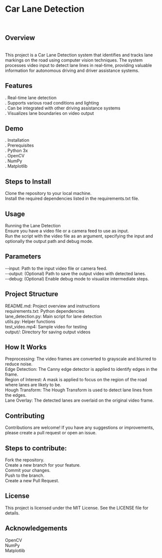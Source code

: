 <h1>
Car Lane Detection </h1>
<Br>
<h2>Overview</h2>
<br>
This project is a Car Lane Detection system that identifies and tracks lane markings on the road using computer vision techniques. The system processes video input to detect lane lines in real-time, providing valuable information for autonomous driving and driver assistance systems.
<br>
<h2>Features</h2>

. Real-time lane detection <br>
. Supports various road conditions and lighting<br>
. Can be integrated with other driving assistance systems<br>
. Visualizes lane boundaries on video output<br>
 <h2>Demo</h2>

. Installation<br>
. Prerequisites<br>
. Python 3x<br>
. OpenCV<br>
. NumPy<br>
. Matplotlib<br>
<h2>Steps to Install</h2>

Clone the repository to your local machine.<br>
Install the required dependencies listed in the requirements.txt file.<br>
<h2>Usage</h2>
Running the Lane Detection<br>
Ensure you have a video file or a camera feed to use as input.<br>
Run the script with the video file as an argument, specifying the input and optionally the output path and debug mode.<br>
<h2>Parameters</h2>
--input: Path to the input video file or camera feed.<br>
--output: (Optional) Path to save the output video with detected lanes.<br>
--debug: (Optional) Enable debug mode to visualize intermediate steps.<br>
<h2>Project Structure</h2>
README.md: Project overview and instructions<br>
requirements.txt: Python dependencies<br>
lane_detection.py: Main script for lane detection<br>
utils.py: Helper functions<br>
test_video.mp4: Sample video for testing<br>
output/: Directory for saving output videos<br>
<h2>How It Works</h2>
Preprocessing: The video frames are converted to grayscale and blurred to reduce noise.<br>
Edge Detection: The Canny edge detector is applied to identify edges in the frame.<br>
Region of Interest: A mask is applied to focus on the region of the road where lanes are likely to be.<br>
Hough Transform: The Hough Transform is used to detect lane lines from the edges.<br>
Lane Overlay: The detected lanes are overlaid on the original video frame.<br>
<h2>Contributing</h2>
Contributions are welcome! If you have any suggestions or improvements, please create a pull request or open an issue.<br>
<h2>
Steps to contribute:</h2>

Fork the repository.<br>
Create a new branch for your feature.<br>
Commit your changes.<br>
Push to the branch.<br>
Create a new Pull Request.<br>
<h2>License</h2>
This project is licensed under the MIT License. See the LICENSE file for details.

<h2>Acknowledgements</h2>
OpenCV<br>
NumPy<br>
Matplotlib<br>
